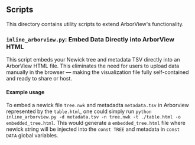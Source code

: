 
## Scripts

This directory contains utility scripts to extend ArborView's functionality.


### `inline_arborview.py`: Embed Data Directly into ArborView HTML

This script embeds your Newick tree and metadata TSV directly into an ArborView HTML file. This eliminates the need for users to upload data manually in the browser — making the visualization file fully self-contained and ready to share or host.

#### Example usage
To embed a newick file `tree.nwk` and metadadta `metadata.tsv` in Arborview represented by the `table.html`, one could simply run
`python inline_arborview.py -d metadata.tsv -n tree.nwk -t ./table.html -o embedded_tree.html`. This would generate a `embedded_tree.html` file where newick string will be injected into the `const TREE` and metadata in `const DATA` global variables.
